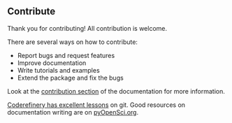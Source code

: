 ## Contribute
Thank you for contributing! 
All contribution is welcome.

There are several ways on how to contribute:
- Report bugs and request features
- Improve documentation
- Write tutorials and examples
- Extend the package and fix the bugs

Look at the [contribution section](https://jbox.codeberg.page/localecmd/contribution)
 of the documentation for more information.

[Coderefinery has excellent lessons](https://coderefinery.org/lessons/) on git.
Good resources on documentation writing are on 
[pyOpenSci.org](https://www.pyopensci.org/python-package-guide/documentation/index.html).

